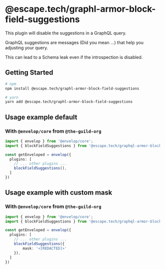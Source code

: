 # @escape.tech/graphl-armor-block-field-suggestions

This plugin will disable the suggestions in a GraphQL query.

GraphQL suggestions are messages (Did you mean ...) that help you adjusting your query.

This can lead to a Schema leak even if the introspection is disabled.

## Getting Started

```bash
# npm
npm install @escape.tech/graphl-armor-block-field-suggestions

# yarn
yarn add @escape.tech/graphl-armor-block-field-suggestions
```

## Usage example default

### With `@envelop/core` from `@the-guild-org`

```typescript
import { envelop } from '@envelop/core';
import { blockFieldSuggestions } from '@escape.tech/graphql-armor-block-field-suggestions';

const getEnveloped = envelop({
  plugins: [
    // ... other plugins ...
    blockFieldSuggestions(),
  ]
})
```

## Usage example with custom mask

### With `@envelop/core` from `@the-guild-org`

```typescript
import { envelop } from '@envelop/core';
import { blockFieldSuggestions } from '@escape.tech/graphql-armor-block-field-suggestions';

const getEnveloped = envelop({
  plugins: [
    // ... other plugins ...
    blockFieldSuggestions({
        mask: '<[REDACTED]>'
    }),
  ]
})
```
